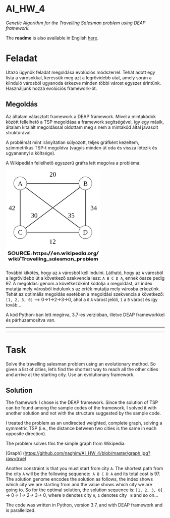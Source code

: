 # AI_HW_4
_Genetic Algorithm for the Travelling Salesman problem using DEAP framework._

The __readme__ is also available in English [here](#task).

# Feladat
Utazó ügynök feladat megoldása evolúciós módszerrel. Tehát adott egy lista a városokkal, keressük meg azt a legrövidebb utat, amely során a kiinduló városból ugyanoda érkezve minden többi várost egyszer érintünk. Használjunk hozzá evolúciós framework-öt.


## Megoldás

Az általam választott framework a DEAP framework. Mivel a mintakódok között fellelhető a TSP megoldása a framework segítségével, így egy másik, általam kitalált megoldással oldottam meg s nem a mintakód által javasolt struktúrával. 

A problémát mint irányítatlan súlyozott, teljes gráfként kezeltem, szimmetrikus TSP-t megoldva (vagyis minden út oda és vissza létezik és ugyanannyi a költsége). 

A Wikipedián fellelhető egyszerű gráfra lett megolva a probléma:

![Graph](https://github.com/naghim/AI_HW_4/blob/master/graph.jpg?raw=true)

További kikötés, hogy az `A` városból kell indulni.
Látható, hogy az `A` városból a legrövidebb út a következő szekvencia lesz: `A B C D A`, ennek össze pedig 97. A megoldási genom a következőként kódolja a megoldást, az index mutatja mely városból indulunk s az érték mutatja mely városba érkezünk. Tehát az optimális megoldás esetében a megoldási szekvencia a következő: `[1, 2, 3, 0]` --> 0->1->2->3->0, ahol a `0` `A` várost jelöli, `1` a `B` várost és így továb...

A kód Python-ban lett megírva, 3.7-es verzióban, illetve DEAP frameworkkel és párhuzamosítva van.

___
___

# Task
Solve the travelling salesman problem using an evolutionary method. So given a list of cities, let’s find the shortest way to reach all the other cities and arrive at the starting city. Use an evolutionary framework.

## Solution
The framework I chose is the DEAP framework. Since the solution of TSP can be found among the sample codes of the framework, I solved it with another solution and not with the structure suggested by the sample code.

I treated the problem as an undirected weighted, complete graph, solving a symmetric TSP (i.e., the distance between two cities is the same in each opposite direction).

The problem solves this the simple graph from Wikipedia:

[Graph] (https://github.com/naghim/AI_HW_4/blob/master/graph.jpg?raw=true)

Another constraint is that you must start from city `A`.
The shortest path from the city `A` will be the following sequence:` A B C D A` and its total cost is 97. The solution genome encodes the solution as follows, the index shows which city we are starting from and the value shows which city we are going to. So for the optimal solution, the solution sequence is: `[1, 2, 3, 0]` -> 0-> 1-> 2-> 3-> 0, where `0` denotes city `A`, `1` denotes city ` B` and so on...

The code was written in Python, version 3.7, and with DEAP framework and is parallelized.
